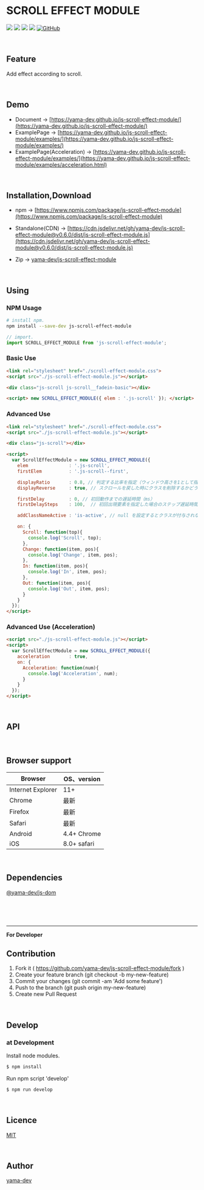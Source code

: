 # SCROLL EFFECT MODULE

[![](https://img.shields.io/github/repo-size/yama-dev/js-scroll-effect-module.svg)](https://github.com/yama-dev/js-scroll-effect-module/releases/latest)
[![](https://img.shields.io/github/release/yama-dev/js-scroll-effect-module.svg)](https://github.com/yama-dev/js-scroll-effect-module/releases/latest)
[![](https://img.shields.io/david/yama-dev/js-scroll-effect-module.svg)](https://github.com/yama-dev/js-scroll-effect-module/releases/latest)
[![](https://img.shields.io/david/dev/yama-dev/js-scroll-effect-module.svg)](https://github.com/yama-dev/js-scroll-effect-module/releases/latest)
[![GitHub](https://img.shields.io/github/license/yama-dev/js-scroll-effect-module.svg)](https://github.com/yama-dev/js-scroll-effect-module/blob/master/LICENSE)

<br>

## Feature

Add effect according to scroll.  

<br>

## Demo

- Document -> [https://yama-dev.github.io/js-scroll-effect-module/](https://yama-dev.github.io/js-scroll-effect-module/)
- ExamplePage -> [https://yama-dev.github.io/js-scroll-effect-module/examples/](https://yama-dev.github.io/js-scroll-effect-module/examples/)
- ExamplePage(Acceleration) -> [https://yama-dev.github.io/js-scroll-effect-module/examples/](https://yama-dev.github.io/js-scroll-effect-module/examples/acceleration.html)

<br>

## Installation,Download

- npm -> [https://www.npmjs.com/package/js-scroll-effect-module](https://www.npmjs.com/package/js-scroll-effect-module)

- Standalone(CDN) -> [https://cdn.jsdelivr.net/gh/yama-dev/js-scroll-effect-module@v0.6.0/dist/js-scroll-effect-module.js](https://cdn.jsdelivr.net/gh/yama-dev/js-scroll-effect-module@v0.6.0/dist/js-scroll-effect-module.js)

- Zip -> [yama-dev/js-scroll-effect-module](https://github.com/yama-dev/js-scroll-effect-module/releases/latest)

<br>

## Using

### NPM Usage

``` bash
# install npm.
npm install --save-dev js-scroll-effect-module
```

``` javascript
// import.
import SCROLL_EFFECT_MODULE from 'js-scroll-effect-module';
```

### Basic Use

``` html
<link rel="stylesheet" href="./scroll-effect-module.css">
<script src="./js-scroll-effect-module.js"></script>

<div class="js-scroll js-scroll__fadein-basic"></div>

<script> new SCROLL_EFFECT_MODULE({ elem : '.js-scroll' }); </script>
```

### Advanced Use

``` html
<link rel="stylesheet" href="./scroll-effect-module.css">
<script src="./js-scroll-effect-module.js"></script>

<div class="js-scroll"></div>

<script>
  var ScrollEffectModule = new SCROLL_EFFECT_MODULE({
    elem               : '.js-scroll',
    firstElem          : '.js-scroll--first',

    displayRatio       : 0.8, // 判定する比率を指定（ウィンドウ高さを1として指定）
    displayReverse     : true, // スクロールを戻した時にクラスを削除するかどうか

    firstDelay         : 0, // 初回動作までの遅延時間（ms）
    firstDelaySteps    : 100,  // 初回出現要素を指定した場合のステップ遅延時間（ms）

    addClassNameActive : 'is-active', // null を設定するとクラスが付与されなくなる。

    on: {
      Scroll: function(top){
        console.log('Scroll', top);
      },
      Change: function(item, pos){
        console.log('Change', item, pos);
      },
      In: function(item, pos){
        console.log('In', item, pos);
      },
      Out: function(item, pos){
        console.log('Out', item, pos);
      }
    }
  });
</script>
```

### Advanced Use (Acceleration)

``` html
<script src="./js-scroll-effect-module.js"></script>
<script>
  var ScrollEffectModule = new SCROLL_EFFECT_MODULE({
    acceleration       : true,
    on: {
      Acceleration: function(num){
        console.log('Acceleration', num);
      }
    }
  });
</script>
```

<br>

## API

<br>


## Browser support

| Browser           | OS、version | 
| ---               | ---         | 
| Internet Explorer | 11+         | 
| Chrome            | 最新        | 
| Firefox           | 最新        | 
| Safari            | 最新        | 
| Android           | 4.4+ Chrome | 
| iOS               | 8.0+ safari | 

<br>

## Dependencies

[@yama-dev/js-dom](https://github.com/yama-dev/js-dom)

<br><br><br>

___

**For Developer**

## Contribution

1. Fork it ( https://github.com/yama-dev/js-scroll-effect-module/fork )
2. Create your feature branch (git checkout -b my-new-feature)
3. Commit your changes (git commit -am 'Add some feature')
4. Push to the branch (git push origin my-new-feature)
5. Create new Pull Request

<br>

## Develop

### at Development

Install node modules.

``` bash
$ npm install
```

Run npm script 'develop'

``` bash
$ npm run develop
```

<br>

## Licence

[MIT](https://github.com/yama-dev/js-scroll-effect-module/blob/master/LICENSE)

<br>

## Author

[yama-dev](https://github.com/yama-dev)

